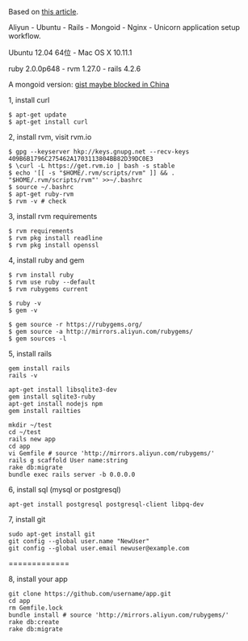 Based on [this article](https://ruby-china.org/topics/17553).

Aliyun - Ubuntu - Rails - Mongoid - Nginx - Unicorn application setup workflow.

Ubuntu 12.04 64位 - Mac OS X 10.11.1

ruby 2.0.0p648 - rvm 1.27.0 - rails 4.2.6

A mongoid version: [gist maybe blocked in China](https://gist.github.com/linyingkui/b66708fe366e88d3b9b3)

1, install curl

```
$ apt-get update
$ apt-get install curl
```

2, install rvm, visit rvm.io
```
$ gpg --keyserver hkp://keys.gnupg.net --recv-keys 409B6B1796C275462A1703113804BB82D39DC0E3
$ \curl -L https://get.rvm.io | bash -s stable
$ echo '[[ -s "$HOME/.rvm/scripts/rvm" ]] && . "$HOME/.rvm/scripts/rvm"' >>~/.bashrc
$ source ~/.bashrc
$ apt-get ruby-rvm
$ rvm -v # check
```

3, install rvm requirements

```
$ rvm requirements
$ rvm pkg install readline
$ rvm pkg install openssl
```

4, install ruby and gem
```
$ rvm install ruby
$ rvm use ruby --default
$ rvm rubygems current

$ ruby -v
$ gem -v

$ gem source -r https://rubygems.org/
$ gem source -a http://mirrors.aliyun.com/rubygems/
$ gem sources -l
```

5, install rails

```
gem install rails
rails -v
```

```
apt-get install libsqlite3-dev
gem install sqlite3-ruby
apt-get install nodejs npm
gem install railties
```

```
mkdir ~/test
cd ~/test
rails new app
cd app
vi Gemfile # source 'http://mirrors.aliyun.com/rubygems/'
rails g scaffold User name:string
rake db:migrate
bundle exec rails server -b 0.0.0.0
```

6, install sql (mysql or postgresql)

```
apt-get install postgresql postgresql-client libpq-dev
```

7, install git

```
sudo apt-get install git
git config --global user.name "NewUser"
git config --global user.email newuser@example.com
```

=============

8, install your app
```
git clone https://github.com/username/app.git
cd app
rm Gemfile.lock
bundle install # source 'http://mirrors.aliyun.com/rubygems/'
rake db:create
rake db:migrate
```
